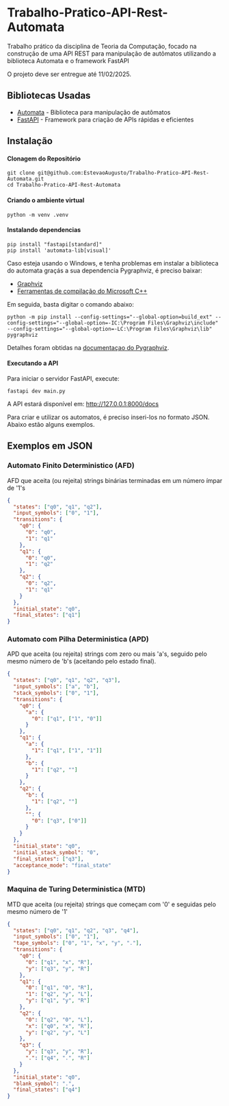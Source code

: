 # Trabalho-Pratico-API-Rest-Automata
Trabalho prático da disciplina de Teoria da Computação, focado na construção de uma API REST para manipulação de autômatos utilizando a biblioteca Automata e o framework FastAPI

O projeto deve ser entregue até 11/02/2025. 

## Bibliotecas Usadas

- [Automata](https://github.com/caleb531/automata) - Biblioteca para manipulação de autômatos
- [FastAPI](https://fastapi.tiangolo.com/) - Framework para criação de APIs rápidas e eficientes

## Instalação

#### Clonagem do Repositório
```
git clone git@github.com:EstevaoAugusto/Trabalho-Pratico-API-Rest-Automata.git
cd Trabalho-Pratico-API-Rest-Automata
```

#### Criando o ambiente virtual

```
python -m venv .venv
```

#### Instalando dependencias

```
pip install "fastapi[standard]"
pip install 'automata-lib[visual]'
```

Caso esteja usando o Windows, e tenha problemas em instalar a biblioteca do automata graçás a sua dependencia Pygraphviz, é preciso baixar:

- [Graphviz](https://graphviz.org/download/)
- [Ferramentas de compilação do Microsoft C++](https://visualstudio.microsoft.com/pt-br/visual-cpp-build-tools/)

Em seguida, basta digitar o comando abaixo:

```
python -m pip install --config-settings="--global-option=build_ext" --config-settings="--global-option=-IC:\Program Files\Graphviz\include" --config-settings="--global-option=-LC:\Program Files\Graphviz\lib" pygraphviz
```

Detalhes foram obtidas na [documentaçao do Pygraphviz](https://pygraphviz.github.io/documentation/stable/install.html#windows).

#### Executando a API

Para iniciar o servidor FastAPI, execute:
```
fastapi dev main.py
```

A API estará disponível em: http://127.0.0.1:8000/docs

Para criar e utilizar os automatos, é preciso inseri-los no formato JSON. Abaixo estão alguns exemplos.

## Exemplos em JSON


### Automato Finito Deterministico (AFD)
AFD que aceita (ou rejeita) strings binárias terminadas em um número ímpar de '1's

```json
{
  "states": ["q0", "q1", "q2"],
  "input_symbols": ["0", "1"],
  "transitions": {
    "q0": {
      "0": "q0",
      "1": "q1"
    },
    "q1": {
      "0": "q0",
      "1": "q2"
    },
    "q2": {
      "0": "q2",
      "1": "q1"
    }
  },
  "initial_state": "q0",
  "final_states": ["q1"]
}
```

### Automato com Pilha Deterministica (APD)
APD que aceita (ou rejeita) strings com zero ou mais 'a's, seguido pelo mesmo número de 'b's (aceitando pelo estado final).

```json
{
  "states": ["q0", "q1", "q2", "q3"],
  "input_symbols": ["a", "b"],
  "stack_symbols": ["0", "1"],
  "transitions": {
    "q0": {
      "a": {
        "0": ["q1", ["1", "0"]]
      }
    },
    "q1": {
      "a": {
        "1": ["q1", ["1", "1"]]
      },
      "b": {
        "1": ["q2", ""]
      }
    },
    "q2": {
      "b": {
        "1": ["q2", ""]
      },
      "": {
        "0": ["q3", ["0"]]
      }
    }
  },
  "initial_state": "q0",
  "initial_stack_symbol": "0",
  "final_states": ["q3"],
  "acceptance_mode": "final_state"
}
```

### Maquina de Turing Deterministica (MTD)
MTD que aceita (ou rejeita) strings que começam com '0' e seguidas pelo mesmo número de '1'

```json
{
  "states": ["q0", "q1", "q2", "q3", "q4"],
  "input_symbols": ["0", "1"],
  "tape_symbols": ["0", "1", "x", "y", "."],
  "transitions": {
    "q0": {
      "0": ["q1", "x", "R"],
      "y": ["q3", "y", "R"]
    },
    "q1": {
      "0": ["q1", "0", "R"],
      "1": ["q2", "y", "L"],
      "y": ["q1", "y", "R"]
    },
    "q2": {
      "0": ["q2", "0", "L"],
      "x": ["q0", "x", "R"],
      "y": ["q2", "y", "L"]
    },
    "q3": {
      "y": ["q3", "y", "R"],
      ".": ["q4", ".", "R"]
    }
  },
  "initial_state": "q0",
  "blank_symbol": ".",
  "final_states": ["q4"]
}
```
